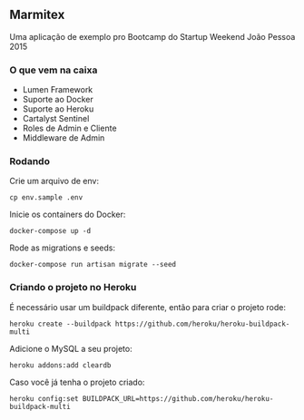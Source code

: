 ## Marmitex

Uma aplicação de exemplo pro Bootcamp do Startup Weekend João Pessoa 2015

### O que vem na caixa

 - Lumen Framework
 - Suporte ao Docker
 - Suporte ao Heroku
 - Cartalyst Sentinel
 - Roles de Admin e Cliente
 - Middleware de Admin
 
### Rodando

Crie um arquivo de env:

    cp env.sample .env
    
Inicie os containers do Docker:

    docker-compose up -d
    
Rode as migrations e seeds:

    docker-compose run artisan migrate --seed
    
    
### Criando o projeto no Heroku

É necessário usar um buildpack diferente, então para criar o projeto rode:

    heroku create --buildpack https://github.com/heroku/heroku-buildpack-multi
    
Adicione o MySQL a seu projeto:

    heroku addons:add cleardb

Caso você já tenha o projeto criado:

    heroku config:set BUILDPACK_URL=https://github.com/heroku/heroku-buildpack-multi
